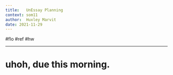 ```yaml
---
title:   UnEssay Planning
context: som11
author:  Huxley Marvit
date: 2021-11-29
---
```


#flo #ref #hw 

***

# uhoh, due this morning. 
